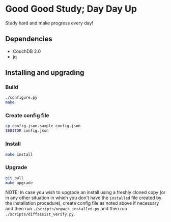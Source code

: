 # Good Good Study; Day Day Up

Study hard and make progress every day!

## Dependencies

* CouchDB 2.0
* jq

## Installing and upgrading

### Build

```bash
./configure.py
make
```

### Create config file

```bash
cp config.json.sample config.json
$EDITOR config.json
```

### Install

```bash
make install
```

### Upgrade

```bash
git pull
make upgrade
```

NOTE: In case you wish to upgrade an install using a freshly cloned
copy (or in any other situation in which you don't have the `installed`
file created by the installation procedure), create config file as noted
above if necessary and then run `./scripts/unpack_installed.py` and then
run `./scripts/diffassist_verify.py`.
